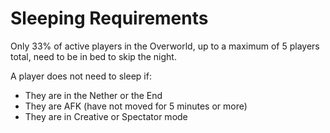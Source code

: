# Sleeping Requirements

Only 33% of active players in the Overworld, up to a maximum of 5 players total, need to be in bed to skip the night.

A player does not need to sleep if:

* They are in the Nether or the End
* They are AFK (have not moved for 5 minutes or more)
* They are in Creative or Spectator mode
